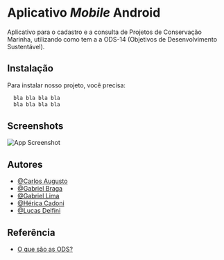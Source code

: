 
# Aplicativo _Mobile_ Android

Aplicativo para o cadastro e a consulta de Projetos de Conservação Marinha, utilizando como tem a a ODS-14 (Objetivos de Desenvolvimento Sustentável).

## Instalação

Para instalar nosso projeto, você precisa:

```bash
  bla bla bla bla
  bla bla bla bla
```
    
## Screenshots

![App Screenshot](https://via.placeholder.com/468x300?text=App+Screenshot+Here)


## Autores

- [@Carlos Augusto](https://github.com/carlostomazin)
- [@Gabriel Braga](https://github.com/bragabriel)
- [@Gabriel Lima](https://github.com/Gabriel-Lima232)
- [@Hérica Cadoni](https://github.com/IamHerica)
- [@Lucas Delfini](https://github.com/lucas41)



## Referência

 - [O que são as ODS?](https://www.estrategiaods.org.br/o-que-sao-os-ods/)
